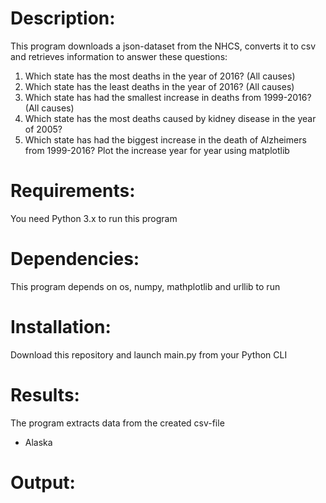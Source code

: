 # Description:
This program downloads a json-dataset from the NHCS, converts it to csv and retrieves information to answer these questions:  
1. Which state has the most deaths in the year of 2016? (All causes)
2. Which state has the least deaths in the year of 2016? (All causes)
3. Which state has had the smallest increase in deaths from 1999-2016? (All causes)
4. Which state has the most deaths caused by kidney disease in the year of 2005?
5. Which state has had the biggest increase in the death of Alzheimers from 1999-2016? Plot the increase year for year using matplotlib

# Requirements:
You need Python 3.x to run this program

# Dependencies:
This program depends on os, numpy, mathplotlib and urllib to run

# Installation:
Download this repository and launch main.py from your Python CLI 

# Results:
The program extracts data from the created csv-file
  * Alaska
    
# Output:
